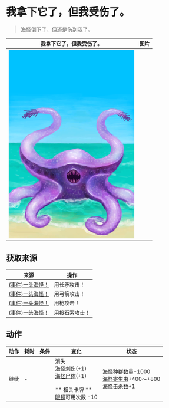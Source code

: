 # 我拿下它了，但我受伤了。  
> 海怪倒下了，但还是伤到我了。  
  
  我拿下它了，但我受伤了。  |   图片   
 ----  |  ----:   
   |  ![](Sprite/Seahound.png)   
  
## 获取来源  
来源  |  操作  
----  |  ----  
[(事件)一头海怪！](Event_SeahoundFight.md)  |  用长矛攻击！  
[(事件)一头海怪！](Event_SeahoundFight.md)  |  用弓箭攻击！  
[(事件)一头海怪！](Event_SeahoundFight.md)  |  用枪攻击！  
[(事件)一头海怪！](Event_SeahoundFight.md)  |  用投石索攻击！  
## 动作  
动作  |  耗时  |  条件  |  变化  |  状态  
----  |  ----  |  ----  |  ----  |  ----  
继续<br>  |  -  |    |  消失<br>[海怪刺伤](W_SeahoundSting.md)(+1)<br>[海怪尸体](SeahoundCarcass.md)(+1)<br><br>** 相关卡牌 **<br>[眼镜](Glasses.md)可用次数  -10  |  [海怪种群数量](Pop_Seahounds.md)-1000<br>[海怪寄生虫](ParasitesSeahound.md)+400～+800<br>[海怪击杀数](SeaHoundKills.md)+1  
